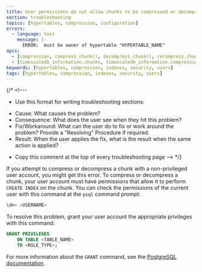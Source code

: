 ```yaml
---
title: User permissions do not allow chunks to be compressed or decompressed
section: troubleshooting
topics: [hypertables, compression, configuration]
errors:
  - language: text
    message: |-
      ERROR:  must be owner of hypertable "HYPERTABLE_NAME"
apis:
  - [compression, compress_chunk(), decompress_chunk(), recompress_chunk()]
  - [timescaledb_information.chunks, timescaledb_information.compression_settings]
keywords: [hypertables, compression, indexes, security, users]
tags: [hypertables, compression, indexes, security, users]
---
```


{/* <!---
* Use this format for writing troubleshooting sections:
 - Cause: What causes the problem?
 - Consequence: What does the user see when they hit this problem?
 - Fix/Workaround: What can the user do to fix or work around the problem? Provide a "Resolving" Procedure if required.
 - Result: When the user applies the fix, what is the result when the same action is applied?
* Copy this comment at the top of every troubleshooting page
--> */}

If you attempt to compress or decompress a chunk with a non-privileged user
account, you might get this error. To compress or decompress a chunk, your user
account must have permissions that allow it to perform `CREATE INDEX` on the
chunk. You can check the permissions of the current user with this command at
the `psql` command prompt:

```sql
\dn+ <USERNAME>
```

To resolve this problem, grant your user account the appropriate privileges with
this command:

```sql
GRANT PRIVILEGES
    ON TABLE <TABLE_NAME>
    TO <ROLE_TYPE>;
```

For more information about the `GRANT` command, see the
[PostgreSQL documentation][pg-grant].

[pg-grant]: https://www.postgresql.org/docs/current/sql-grant.html
